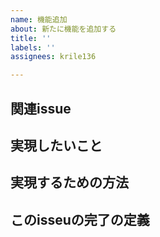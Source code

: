 ```yaml
---
name: 機能追加
about: 新たに機能を追加する
title: ''
labels: ''
assignees: krile136

---
```


## 関連issue



## 実現したいこと



## 実現するための方法



## このisseuの完了の定義
